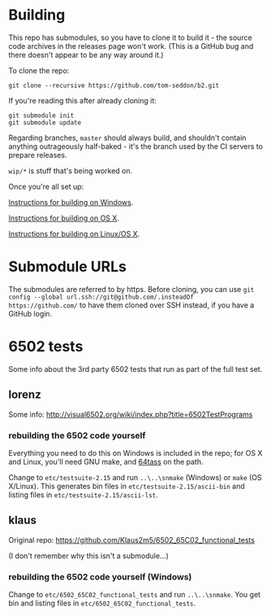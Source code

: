 # Building

This repo has submodules, so you have to clone it to build it - the
source code archives in the releases page won't work. (This is a
GitHub bug and there doesn't appear to be any way around it.)

To clone the repo:

    git clone --recursive https://github.com/tom-seddon/b2.git
	
If you're reading this after already cloning it:

    git submodule init
	git submodule update

Regarding branches, `master` should always build, and shouldn't
contain anything outrageously half-baked - it's the branch used by the
CI servers to prepare releases.

`wip/*` is stuff that's being worked on.

Once you're all set up:

[Instructions for building on Windows](doc/Building-on-Windows.md).

[Instructions for building on OS X](doc/Building-on-OSX.md).

[Instructions for building on Linux/OS X](doc/Building-on-Unix.md).

# Submodule URLs

The submodules are referred to by https. Before cloning, you can use
`git config --global url.ssh://git@github.com/.insteadOf
https://github.com/` to have them cloned over SSH instead, if you have
a GitHub login.

# 6502 tests

Some info about the 3rd party 6502 tests that run as part of the full
test set.

## lorenz ##

Some info: http://visual6502.org/wiki/index.php?title=6502TestPrograms

### rebuilding the 6502 code yourself ###

Everything you need to do this on Windows is included in the repo; for
OS X and Linux, you'll need GNU make, and
[64tass](http://tass64.sourceforge.net/) on the path.

Change to `etc/testsuite-2.15` and run `..\..\snmake` (Windows) or
`make` (OS X/Linux). This generates bin files in
`etc/testsuite-2.15/ascii-bin` and listing files in
`etc/testsuite-2.15/ascii-lst`.

## klaus

Original repo: https://github.com/Klaus2m5/6502_65C02_functional_tests

(I don't remember why this isn't a submodule...)

### rebuilding the 6502 code yourself (Windows) ###

Change to `etc/6502_65C02_functional_tests` and run `..\..\snmake`.
You get bin and listing files in `etc/6502_65C02_functional_tests`.
